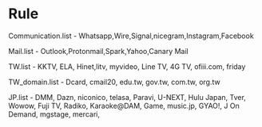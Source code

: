 # Rule

Communication.list - Whatsapp,Wire,Signal,nicegram,Instagram,Facebook

Mail.list - Outlook,Protonmail,Spark,Yahoo,Canary Mail

TW.list - KKTV, ELA, Hinet,litv, myvideo, Line TV, 4G TV, ofiii.com, friday

TW_domain.list - Dcard, cmail20, edu.tw, gov.tw, com.tw, org.tw

JP.list - DMM, Dazn, niconico, telasa, Paravi, U-NEXT, Hulu Japan, Tver, Wowow, Fuji TV, Radiko, Karaoke@DAM, Game, music.jp, GYAO!, J
On Demand, mgstage, mercari, 









